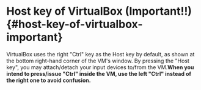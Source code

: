 # Host key of VirtualBox \(Important!!\) {#host-key-of-virtualbox-important}

VirtualBox uses the right "Ctrl" key as the Host key by default, as shown at the bottom right-hand corner of the VM's window. By pressing the "Host key", you may attach/detach your input devices to/from the VM.**When you intend to press/issue "Ctrl" inside the VM, use the left "Ctrl" instead of the right one to avoid confusion.**

